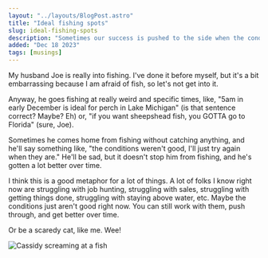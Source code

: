 ```yaml
---
layout: "../layouts/BlogPost.astro"
title: "Ideal fishing spots"
slug: ideal-fishing-spots
description: "Sometimes our success is pushed to the side when the conditions aren't right, but that's okay."
added: "Dec 18 2023"
tags: [musings]
---
```


My husband Joe is really into fishing. I've done it before myself, but it's a bit embarrassing because I am afraid of fish, so let's not get into it.

Anyway, he goes fishing at really weird and specific times, like, "5am in early December is ideal for perch in Lake Michigan" (is that sentence correct? Maybe? Eh) or, "if you want sheepshead fish, you GOTTA go to Florida" (sure, Joe).

Sometimes he comes home from fishing without catching anything, and he'll say something like, "the conditions weren't good, I'll just try again when they are." He'll be sad, but it doesn't stop him from fishing, and he's gotten a lot better over time.

I think this is a good metaphor for a lot of things. A lot of folks I know right now are struggling with job hunting, struggling with sales, struggling with getting things done, struggling with staying above water, etc. Maybe the conditions just aren't good right now. You can still work with them, push through, and get better over time.

Or be a scaredy cat, like me. Wee!

![Cassidy screaming at a fish](/assets/fishing.jpg)
